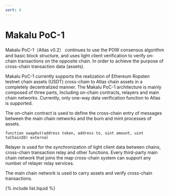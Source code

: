```yaml
---
sort: 4
---
```


# Makalu PoC-1

Makalu PoC-1（Atlas v0.2） continues to use the POW consensus algorithm and basic block structure, and uses light client verification to 
verify on-chain transactions on the opposite chain. In order to achieve the purpose of cross-chain transaction data (assets).

Makalu PoC-1 currently supports the realization of Ethereum Ropsten testnet chain assets (USDT) cross-chain to Atlas chain 
assets in a completely decentralized manner. The Makalu PoC-1 architecture is mainly composed of three parts, Including 
on-chain contracts, relayers and main chain networks. Currently, only one-way data verification function to Atlas is supported.

The on-chain contract is used to define the cross-chain entry of messages between the main chain networks and the burn and mint processes of assets.
```Entrance
function swapOut(address token, address to, uint amount, uint toChainID) external
```

Relayer is used for the synchronization of light client data between chains, cross-chain transaction relay and other functions. 
Every third-party main chain network that joins the map cross-chain system can support any number of relayer relay services.

The main chain network is used to carry assets and verify cross-chain transactions.

{% include list.liquid %}
